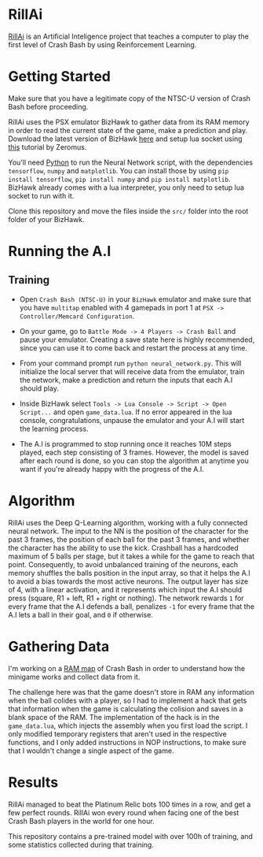 # RillAi
[RillAi](https://www.twitch.tv/theredhotbr/clip/InnocentFineAardvarkTheThing) is an Artificial Inteligence project that teaches a computer to play the first level of Crash Bash by using Reinforcement Learning.

# Getting Started

Make sure that you have a legitimate copy of the NTSC-U version of Crash Bash before proceeding.

RillAi uses the PSX emulator BizHawk to gather data from its RAM memory in order to read the current state of the game, make a prediction and play. Download the latest version of BizHawk [here](https://github.com/TASVideos/BizHawk/releases) and setup lua socket using [this](https://stackoverflow.com/questions/33428382/add-luasocket-to-program-bizhawk-shipped-with-own-lua-environment) tutorial by Zeromus.

You'll need [Python](https://www.python.org) to run the Neural Network script, with the dependencies `tensorflow`, `numpy` and `matplotlib`. You can install those by using `pip install tensorflow`, `pip install numpy` and `pip install matplotlib`. BizHawk already comes with a lua interpreter, you only need to setup lua socket to run with it.

Clone this repository and move the files inside the `src/` folder into the root folder of your BizHawk.

# Running the A.I

## Training

* Open `Crash Bash (NTSC-U)` in your `BizHawk` emulator and make sure that you have `multitap` enabled with 4 gamepads in port 1 at `PSX -> Controller/Memcard Configuration`.

* On your game, go to `Battle Mode -> 4 Players -> Crash Ball` and pause your emulator. Creating a save state here is highly recommended, since you can use it to come back and restart the process at any time.

* From your command prompt run `python neural_network.py`. This will initialize the local server that will receive data from the emulator, train the network, make a prediction and return the inputs that each A.I should play.

* Inside BizHawk select `Tools -> Lua Console -> Script -> Open Script...` and open `game_data.lua`. If no error appeared in the lua console, congratulations, unpause the emulator and your A.I will start the learning process.

* The A.I is programmed to stop running once it reaches 10M steps played, each step consisting of 3 frames. However, the model is saved after each round is done, so you can stop the algorithm at anytime you want if you're already happy with the progress of the A.I.

# Algorithm

RillAi uses the Deep Q-Learning algorithm, working with a fully connected neural network. The input to the NN is the position of the character for the past 3 frames, the position of each ball for the past 3 frames, and whether the character has the ability to use the kick. Crashball has a hardcoded maximum of 5 balls per stage, but it takes a while for the game to reach that point. Consequently, to avoid unbalanced training of the neurons, each memory shuffles the balls position in the input array, so that it helps the A.I to avoid a bias towards the most active neurons. The output layer has size of 4, with a linear activation, and it represents which input the A.I should press (square, R1 + left, R1 + right or nothing). The network rewards `1` for every frame that the A.I defends a ball, penalizes `-1` for every frame that the A.I lets a ball in their goal, and `0` if otherwise.

# Gathering Data

I'm working on a [RAM map](https://docs.google.com/spreadsheets/d/1EB_qeiwz316mTHtjCwMXC-LzmyVOInbdGkYAV1kL3LA/edit?usp=sharing) of Crash Bash in order to understand how the minigame works and collect data from it.

The challenge here was that the game doesn't store in RAM any information when the ball colides with a player, so I had to implement a hack that gets that information when the game is calculating the colision and saves in a blank space of the RAM. The implementation of the hack is in the `game_data.lua`, which injects the assembly when you first load the script. I only modified temporary registers that aren't used in the respective functions, and I only added instructions in NOP instructions, to make sure that I wouldn't change a single aspect of the game.

# Results

RillAi managed to beat the Platinum Relic bots 100 times in a row, and get a few perfect rounds. RillAi won every round when facing one of the best Crash Bash players in the world for one hour.

This repository contains a pre-trained model with over 100h of training, and some statistics collected during that training.